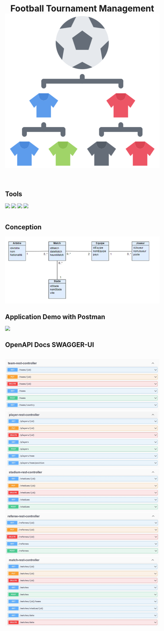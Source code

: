<h1 align="center">Football Tournament Management
<img src="https://github.com/ismailastighfar/Football-Tournament-Management/blob/master/Captures/tournament.png" />
</h1>
<br>
<h2>Tools</h2>
<div>
<img src="https://skillicons.dev/icons?i=java"/>
<img src="https://skillicons.dev/icons?i=spring"/>
<img src="https://skillicons.dev/icons?i=hibernate"/>
<img src="https://skillicons.dev/icons?i=mysql"/>
</div>
<br>
<h2>Conception</h2>
<img src="https://github.com/ismailastighfar/Football-Tournament-Management/blob/master/Captures/class_diagram.jpg" />
<br>
<h2>Application Demo with Postman</h2>
<a href=""/>
<img src="https://img.shields.io/badge/youtube-red?logo=youtube"/>
</a>
<br>
<h2>OpenAPI Docs SWAGGER-UI</h2>
<br>
<img src="https://github.com/ismailastighfar/Football-Tournament-Management/blob/master/Captures/team-endpoints.jpg" />
<br>
<img src="https://github.com/ismailastighfar/Football-Tournament-Management/blob/master/Captures/player-endpoints.jpg" />
<br>
<img src="https://github.com/ismailastighfar/Football-Tournament-Management/blob/master/Captures/stadium-endpoints.jpg" />
<br>
<img src="https://github.com/ismailastighfar/Football-Tournament-Management/blob/master/Captures/referee-endpoints.jpg" />
<br>
<img src="https://github.com/ismailastighfar/Football-Tournament-Management/blob/master/Captures/match-endpoints.jpg" />
